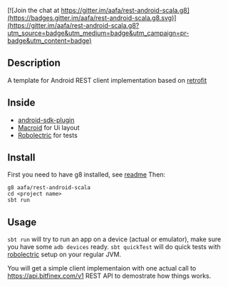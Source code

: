 [![Join the chat at https://gitter.im/aafa/rest-android-scala.g8](https://badges.gitter.im/aafa/rest-android-scala.g8.svg)](https://gitter.im/aafa/rest-android-scala.g8?utm_source=badge&utm_medium=badge&utm_campaign=pr-badge&utm_content=badge)


## Description

A template for Android REST client implementation based on [retrofit](https://github.com/square/retrofit)

## Inside 
- [android-sdk-plugin](https://github.com/pfn/android-sdk-plugin) 
- [Macroid](http://macroid.github.io/) for Ui layout 
- [Robolectric](robolectric.org) for tests


## Install
First you need to have g8 installed, see [readme](http://github.com/n8han/giter8#readme)
Then:
```
g8 aafa/rest-android-scala
cd <project name>
sbt run
```

## Usage
`sbt run` will try to run an app on a device (actual or emulator), make sure you have some `adb devices` ready.
`sbt quickTest` will do quick tests with [robolectric](robolectric.org) setup on your regular JVM.

You will get a simple client implementaion with one actual call to https://api.bitfinex.com/v1 REST API to demostrate how things works.
